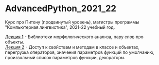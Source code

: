 # AdvancedPython_2021_22
Курс про Питону (продвинутый уровень), магистры программы "Компьютерная лингвистика", 2021-22 учебный год.

[Лекция 1](https://github.com/klyshinsky/AdvancedPython_2021_22/blob/main/lecture_20210904.ipynb) - Библиотеки морфологического анализа, пару слов про объекты.  
[Лекция 2](https://github.com/klyshinsky/AdvancedPython_2021_22/blob/main/lecture_20210911_operators_decorators.ipynb) - Доступ к свойствам и методам в классе и объектах, перегрузка операторов, значения параметров функций по умолчанию, произвольный список параметров функции, декораторы.




